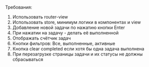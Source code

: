 Требования:
1. Использовать router-view
2. Использовать store, минимум логики в компонентах и view
3. Добавление новой задачи по нажатию кнопки Enter
4. При нажатии на задачу - делать её выполненной
5. Отображать счётчик задач
6. Кнопки фильтров: Все, выполненные, активные
7. Кнопка clear completed если хотя бы одна задача выполнена
8. При перезагрузке страницы задачи и их статусы не должны сбрасываться
